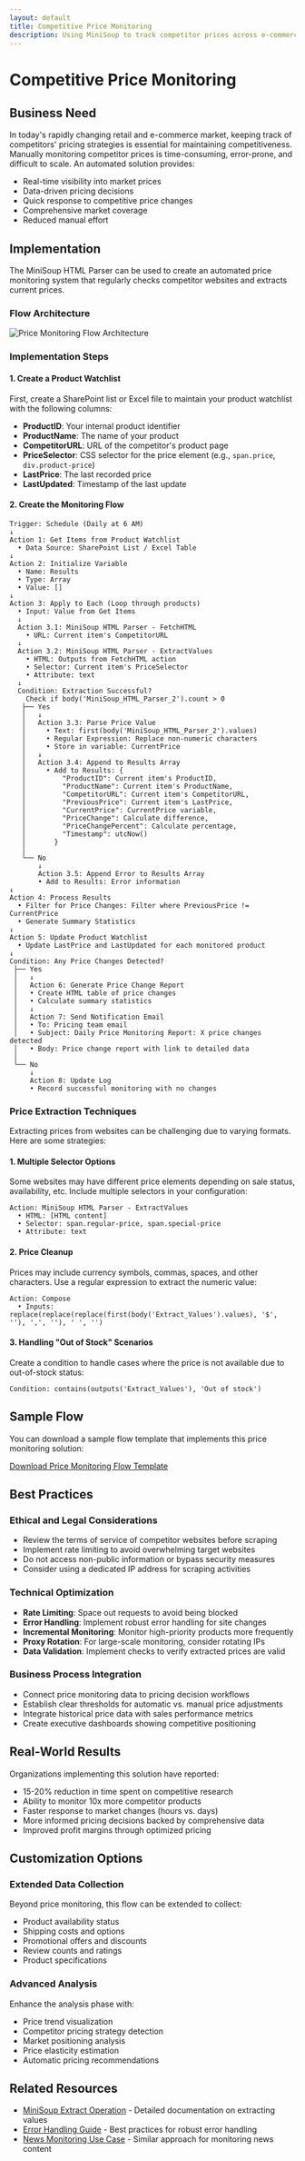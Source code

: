 ```yaml
---
layout: default
title: Competitive Price Monitoring
description: Using MiniSoup to track competitor prices across e-commerce websites
---
```


# Competitive Price Monitoring

## Business Need

In today's rapidly changing retail and e-commerce market, keeping track of competitors' pricing strategies is essential for maintaining competitiveness. Manually monitoring competitor prices is time-consuming, error-prone, and difficult to scale. An automated solution provides:

- Real-time visibility into market prices
- Data-driven pricing decisions
- Quick response to competitive price changes
- Comprehensive market coverage
- Reduced manual effort

## Implementation

The MiniSoup HTML Parser can be used to create an automated price monitoring system that regularly checks competitor websites and extracts current prices.

### Flow Architecture

![Price Monitoring Flow Architecture](../assets/images/price-monitoring-flow.png)

### Implementation Steps

#### 1. Create a Product Watchlist

First, create a SharePoint list or Excel file to maintain your product watchlist with the following columns:

- **ProductID**: Your internal product identifier
- **ProductName**: The name of your product
- **CompetitorURL**: URL of the competitor's product page
- **PriceSelector**: CSS selector for the price element (e.g., `span.price`, `div.product-price`)
- **LastPrice**: The last recorded price
- **LastUpdated**: Timestamp of the last update

#### 2. Create the Monitoring Flow

```
Trigger: Schedule (Daily at 6 AM)
↓
Action 1: Get Items from Product Watchlist
  • Data Source: SharePoint List / Excel Table
↓
Action 2: Initialize Variable
  • Name: Results
  • Type: Array
  • Value: []
↓
Action 3: Apply to Each (Loop through products)
  • Input: Value from Get Items
  ↓
  Action 3.1: MiniSoup HTML Parser - FetchHTML
    • URL: Current item's CompetitorURL
  ↓
  Action 3.2: MiniSoup HTML Parser - ExtractValues
    • HTML: Outputs from FetchHTML action
    • Selector: Current item's PriceSelector
    • Attribute: text
  ↓
  Condition: Extraction Successful?
    Check if body('MiniSoup_HTML_Parser_2').count > 0
   ├── Yes
   │   ↓
   │   Action 3.3: Parse Price Value
   │     • Text: first(body('MiniSoup_HTML_Parser_2').values)
   │     • Regular Expression: Replace non-numeric characters
   │     • Store in variable: CurrentPrice
   │   ↓
   │   Action 3.4: Append to Results Array
   │     • Add to Results: {
   │         "ProductID": Current item's ProductID,
   │         "ProductName": Current item's ProductName,
   │         "CompetitorURL": Current item's CompetitorURL,
   │         "PreviousPrice": Current item's LastPrice,
   │         "CurrentPrice": CurrentPrice variable,
   │         "PriceChange": Calculate difference,
   │         "PriceChangePercent": Calculate percentage,
   │         "Timestamp": utcNow()
   │       }
   │
   └── No
       ↓
       Action 3.5: Append Error to Results Array
       • Add to Results: Error information
↓
Action 4: Process Results
  • Filter for Price Changes: Filter where PreviousPrice != CurrentPrice
  • Generate Summary Statistics
↓
Action 5: Update Product Watchlist
  • Update LastPrice and LastUpdated for each monitored product
↓
Condition: Any Price Changes Detected?
 ├── Yes
 │   ↓
 │   Action 6: Generate Price Change Report
 │   • Create HTML table of price changes
 │   • Calculate summary statistics
 │   ↓
 │   Action 7: Send Notification Email
 │   • To: Pricing team email
 │   • Subject: Daily Price Monitoring Report: X price changes detected
 │   • Body: Price change report with link to detailed data
 │
 └── No
     ↓
     Action 8: Update Log
     • Record successful monitoring with no changes
```

### Price Extraction Techniques

Extracting prices from websites can be challenging due to varying formats. Here are some strategies:

#### 1. Multiple Selector Options

Some websites may have different price elements depending on sale status, availability, etc. Include multiple selectors in your configuration:

```
Action: MiniSoup HTML Parser - ExtractValues
  • HTML: [HTML content]
  • Selector: span.regular-price, span.special-price
  • Attribute: text
```

#### 2. Price Cleanup

Prices may include currency symbols, commas, spaces, and other characters. Use a regular expression to extract the numeric value:

```
Action: Compose
  • Inputs: replace(replace(replace(first(body('Extract_Values').values), '$', ''), ',', ''), ' ', '')
```

#### 3. Handling "Out of Stock" Scenarios

Create a condition to handle cases where the price is not available due to out-of-stock status:

```
Condition: contains(outputs('Extract_Values'), 'Out of stock')
```

## Sample Flow

You can download a sample flow template that implements this price monitoring solution:

[Download Price Monitoring Flow Template](../assets/templates/price-monitoring-flow.zip)

## Best Practices

### Ethical and Legal Considerations

- Review the terms of service of competitor websites before scraping
- Implement rate limiting to avoid overwhelming target websites
- Do not access non-public information or bypass security measures
- Consider using a dedicated IP address for scraping activities

### Technical Optimization

- **Rate Limiting**: Space out requests to avoid being blocked
- **Error Handling**: Implement robust error handling for site changes
- **Incremental Monitoring**: Monitor high-priority products more frequently
- **Proxy Rotation**: For large-scale monitoring, consider rotating IPs
- **Data Validation**: Implement checks to verify extracted prices are valid

### Business Process Integration

- Connect price monitoring data to pricing decision workflows
- Establish clear thresholds for automatic vs. manual price adjustments
- Integrate historical price data with sales performance metrics
- Create executive dashboards showing competitive positioning

## Real-World Results

Organizations implementing this solution have reported:

- 15-20% reduction in time spent on competitive research
- Ability to monitor 10x more competitor products
- Faster response to market changes (hours vs. days)
- More informed pricing decisions backed by comprehensive data
- Improved profit margins through optimized pricing

## Customization Options

### Extended Data Collection

Beyond price monitoring, this flow can be extended to collect:

- Product availability status
- Shipping costs and options
- Promotional offers and discounts
- Review counts and ratings
- Product specifications

### Advanced Analysis

Enhance the analysis phase with:

- Price trend visualization
- Competitor pricing strategy detection
- Market positioning analysis
- Price elasticity estimation
- Automatic pricing recommendations

## Related Resources

- [MiniSoup Extract Operation](../operations/extract) - Detailed documentation on extracting values
- [Error Handling Guide](../technical/error-handling) - Best practices for robust error handling
- [News Monitoring Use Case](news-extraction) - Similar approach for monitoring news content